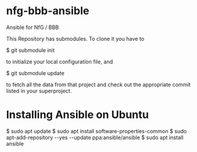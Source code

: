 # nfg-bbb-ansible
Ansible for NfG / BBB

This Repository has submodules. To clone it you have to

$ git submodule init

to initialize your local configuration file, and

$ git submodule update

to fetch all the data from that project and check out the appropriate commit listed in your superproject.

# Installing Ansible on Ubuntu
$ sudo apt update
$ sudo apt install software-properties-common
$ sudo apt-add-repository --yes --update ppa:ansible/ansible
$ sudo apt install ansible